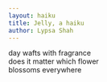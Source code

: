 ```yaml
---
layout: haiku
title: Jelly, a haiku
author: Lypsa Shah
---
```


day wafts with fragrance <br>
does it matter which flower <br>
blossoms everywhere <br>